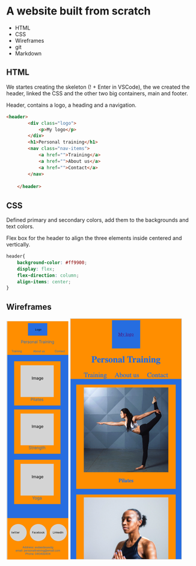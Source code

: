 # A website built from scratch

- HTML
- CSS
- Wireframes
- git
- Markdown

## HTML

We startes creating the skeleton (! + Enter in VSCode), the we created the header, linked the CSS and the other two big containers, main and footer.

Header, contains a logo, a heading and a navigation.

```html
<header>
        <div class="logo">
            <p>My logo</p>
        </div>
        <h1>Personal training</h1>
        <nav class="nav-items">
            <a href="">Training</a>
            <a href="">About us</a>
            <a href="">Contact</a> 
        </nav>

    </header>
```

## CSS

Defined primary and secondary colors, add them to the backgrounds and text colors.

Flex box for the header to align the three elements inside centered and vertically.

```css
header{
    background-color: #ff9900;
    display: flex;
    flex-direction: column;
    align-items: center;
}
```

## Wireframes

!["Figma view"](./images/index_wireframe_mobile.png)
!["Browser view"](images/website_mobile_view.png)